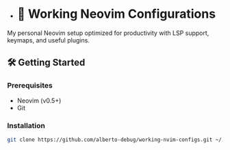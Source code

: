 
- # 🚀 Working Neovim Configurations

My personal Neovim setup optimized for productivity with LSP support, keymaps, and useful plugins.

## 🛠️ Getting Started

### Prerequisites
- Neovim (v0.5+)
- Git

### Installation
```bash
git clone https://github.com/alberto-debug/working-nvim-configs.git ~/.config/nvim

